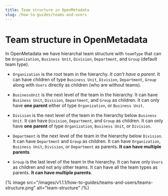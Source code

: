 ```yaml
---
title: Team structure in OpenMetadata
slug: /how-to-guides/teams-and-users
---
```


# Team structure in OpenMetadata

In OpenMetadata we have hierarchal team structure with `teamType` that can be `Organization`, `Business Unit`, `Division`, `Department`, and `Group` (default team type).

- `Organization` is the root team in the hierarchy. _It can't have a parent_. It can have children of type `Business Unit`, `Division`, `Department`, `Group` along with `Users` directly as children (who are without teams).

- `BusinessUnit` is the next level of the team in the hierarchy. It can have `Business Unit`, `Division`, `Department`, and `Group` as children. It can only have **one parent** either of type `Organization`, or `Business Unit`.

- `Division` is the next level of the team in the hierarchy below `Business Unit`. It can have `Division`, `Department`, and `Group` as children. It can only have **one parent** of type `Organization`, `Business Unit`, or `Division`.

- `Department` is the next level of the team in the hierarchy below `Division`. It can have `Department` and `Group` as children. It can have `Organization`, `Business Unit`, `Division`, or `Department` as parents. **It can have multiple parents**.

- `Group` is the last level of the team in the hierarchy. It can have only `Users` as children and not any other teams. It can have all the team types as parents. **It can have multiple parents**.


{% image
src="/images/v1.1.1/how-to-guides/teams-and-users/teams-structure.png"
alt="team-structure"
/%}

